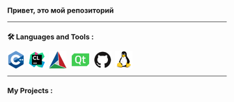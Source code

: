 ### Привет, это мой репозиторий



---
### :hammer_and_wrench: Languages and Tools :
<div>
  <img src="https://github.com/devicons/devicon/blob/master/icons/cplusplus/cplusplus-original.svg" width="40" height="40">&nbsp;
  <img src="https://github.com/devicons/devicon/blob/master/icons/clion/clion-original.svg" width="40" height="40">&nbsp;
  <img src="https://github.com/devicons/devicon/blob/master/icons/cmake/cmake-original.svg" width="40" height="40"> &nbsp;
  <img src="https://github.com/devicons/devicon/blob/master/icons/qt/qt-original.svg" width="40" height="40"> &nbsp;
  <img src="https://github.com/devicons/devicon/blob/master/icons/github/github-original.svg" width="40" height="40">&nbsp;
  <img src="https://github.com/devicons/devicon/blob/master/icons/linux/linux-original.svg" width="40" height="40">&nbsp;
</div>

---
### My Projects :


